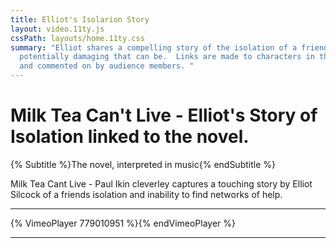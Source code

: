 ```yaml
---
title: Elliot's Isolarion Story
layout: video.11ty.js
cssPath: layouts/home.11ty.css
summary: "E﻿lliot shares a compelling story of the isolation of a friend and how
  potentially damaging that can be.  Links are made to characters in the book
  and commented on by audience members. "
---
```

# Milk Tea Can't Live - Elliot's Story of Isolation linked to the novel.

{% Subtitle %}The novel, interpreted in music{% endSubtitle %}

Milk Tea Cant Live - Paul Ikin cleverley captures a touching story by Elliot Silcock of a friends isolation and inability to find networks of help.

---

{% VimeoPlayer 779010951 %}{% endVimeoPlayer %}

---